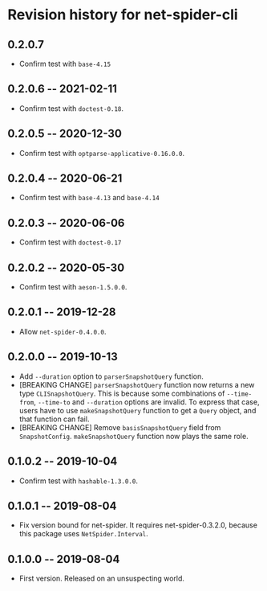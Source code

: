 # Revision history for net-spider-cli

## 0.2.0.7

* Confirm test with `base-4.15`

## 0.2.0.6  -- 2021-02-11

* Confirm test with `doctest-0.18`.

## 0.2.0.5  -- 2020-12-30

* Confirm test with `optparse-applicative-0.16.0.0`.

## 0.2.0.4  -- 2020-06-21

* Confirm test with `base-4.13` and `base-4.14`

## 0.2.0.3  -- 2020-06-06

* Confirm test with `doctest-0.17`

## 0.2.0.2  -- 2020-05-30

* Confirm test with `aeson-1.5.0.0`.

## 0.2.0.1  -- 2019-12-28

* Allow `net-spider-0.4.0.0`.

## 0.2.0.0  -- 2019-10-13

* Add `--duration` option to `parserSnapshotQuery` function.
* [BREAKING CHANGE] `parserSnapshotQuery` function now returns a new type `CLISnapshotQuery`.
  This is because some combinations of `--time-from`, `--time-to` and `--duration` options
  are invalid. To express that case, users have to use `makeSnapshotQuery` function to get
  a `Query` object, and that function can fail.
* [BREAKING CHANGE] Remove `basisSnapshotQuery` field from `SnapshotConfig`.
  `makeSnapshotQuery` function now plays the same role.

## 0.1.0.2  -- 2019-10-04

* Confirm test with `hashable-1.3.0.0`.

## 0.1.0.1  -- 2019-08-04

* Fix version bound for net-spider. It requires net-spider-0.3.2.0,
  because this package uses `NetSpider.Interval`.

## 0.1.0.0  -- 2019-08-04

* First version. Released on an unsuspecting world.
